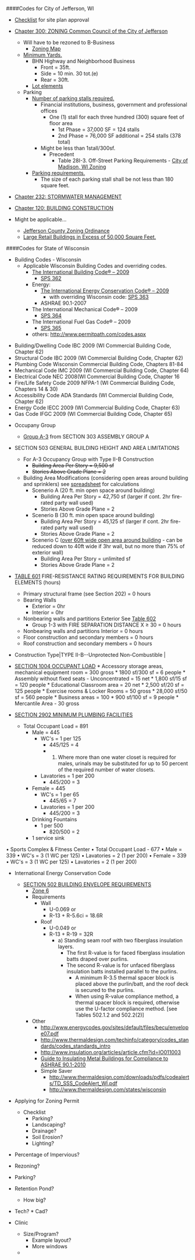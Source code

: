 
####Codes for City of Jefferson, WI

* [Checklist](http://www.jeffersonwis.com/Engineering/Site%20Plan%20Review_Full%20Document.pdf) for site plan approval
* [Chapter 300: ZONING Common Council of the City of Jefferson](http://ecode360.com/9782843)
	* Will have to be rezoned to B-Business
		* [Zoning Map](http://www.jeffersonwis.com/Maps/Jefferson%20Zoning%205-9-13.pdf)
	* [Minimum Yards.](http://ecode360.com/attachment/JE2120/JE2120-300e%20Schedule%20of%20Regulations.pdf)
		* BHN Highway and Neighborhood Business
			* Front = 35ft.
			* Side = 10 min. 30 tot.(e)
			* Rear = 30ft.
		* [Lot elements](http://ecode360.com/attachment/JE2120/JE2120-300d%20Figure%203%20Lot%20Elements.pdf)
	* Parking
		* [Number of parking stalls required.](http://ecode360.com/9783197)
			*  Financial institutions, business, government and professional offices 
				*   One (1) stall for each three hundred (300) square feet of floor area
					* 1st Phase = 37,000 SF = 124 stalls
					* 2nd Phase = 76,000 SF additional = 254 stalls (378 total)
			* Might be less than 1stall/300sf.
				* Precedent
					* Table 28I-3.  Off-Street Parking Requirements  - [City of Madison, WI Zoning](http://legistar.cityofmadison.com/attachments/a7261a03-67a8-413b-a97a-a07f72552155.pdf)
		* [Parking requirements.](http://ecode360.com/9783190)
			* The size of each parking stall shall be not less than 180 square feet.
* [Chapter 232: STORMWATER MANAGEMENT](http://ecode360.com/14035333)
* [Chapter 120: BUILDING CONSTRUCTION](http://ecode360.com/9780665)

* Might be applicable...
	* 	[Jefferson County Zoning Ordinance](http://www.jeffersoncountywi.gov/Zoning/Zoning_Ordinance_Chapter_11__amended_03_11_14_.pdf)
	* [Large Retail Buildings in Excess of 50,000 Square Feet.](http://www.jeffersonwis.com/Codebook/Microsoft%20Word%20-%203-03.PDF)





####Codes for State of Wisconsin

* Building Codes - Wisconsin
	* Applicable Wisconsin Building Codes and overriding codes.
		* [The International Building Code® – 2009](http://publicecodes.cyberregs.com/icod/ibc/2009/index.htm)
			* [SPS 362](http://docs.legis.wisconsin.gov/code/admin_code/sps/safety_and_buildings_and_environment/361_366/362.pdf)
		* Energy:
			* [The International Energy Conservation Code® – 2009](http://publicecodes.cyberregs.com/icod/iecc/2009/index.htm)
				*  with overriding Wisconsin code: [SPS 363](http://docs.legis.wisconsin.gov/code/admin_code/sps/safety_and_buildings_and_environment/361_366/363.pdf)
			* ASHRAE 90.1-2007
		* The International Mechanical Code® – 2009
			* [SPS 364](https://docs.legis.wisconsin.gov/code/admin_code/sps/safety_and_buildings_and_environment/361_366/364.pdf)
		* The International Fuel Gas Code® – 2009
			* [SPS 365](http://docs.legis.wisconsin.gov/code/admin_code/sps/safety_and_buildings_and_environment/361_366/365.pdf)
		* others: http://www.permitpath.com/codes.aspx





- Building/Dwelling Code	IBC 2009 (WI Commercial Building Code, Chapter 62)
- Structural Code	IBC 2009 (WI Commercial Building Code, Chapter 62)
- Plumbing Code	Wisconsin Commercial Building Code, Chapters 81-84
- Mechanical Code	IMC 2009 (WI Commercial Building Code, Chapter 64)
- Electrical Code	NEC 2008(WI Commercial Building Code, Chapter 16
- Fire/Life Safety Code	2009 NFPA-1 (WI Commercial Building Code, Chapters 14 & 30)
- Accessibility Code	ADA Standards (WI Commercial Building Code, Chapter 62)
- Energy Code	IECC 2009 (WI Commercial Building Code, Chapter 63)
- Gas Code	IFGC 2009 (WI Commercial Building Code, Chapter 65)
<!--Elevator Code	Wisconsin Commercial Building Code, Chapter 18
Boiler Code	Wisconsin Commercial Building Code, Chapter 41-->




* Occupany Group
	* [Group A-3](http://publicecodes.cyberregs.com/icod/ibc/2009/icod_ibc_2009_3_sec003.htm) from SECTION 303 ASSEMBLY GROUP A
* SECTION 503 GENERAL BUILDING HEIGHT AND AREA LIMITATIONS 
	* For A-3 Occupancy Group with Type II-B Construction
		* ~~Building Area Per Story = 9,500 sf~~
		* ~~Stories Above Grade Plane = 2~~
	* Building Area Modifications (considering open areas around building and sprinklers) see [spreadsheet](https://docs.google.com/spreadsheet/ccc?key=0AkqIavXqHcEcdEJPVEh3YktqZ2ZYZF9nNTJqVmJFMXc&usp=drive_web#gid=0) for calculations
		* Scenerio A (20 ft. min open space around building)
			* Building Area Per Story = 42,750 sf (larger if cont. 2hr fire-rated party wall used)
			* Stories Above Grade Plane = 2
		* Scenerio B (30 ft. min open space around building)
			* Building Area Per Story = 45,125 sf (larger if cont. 2hr fire-rated party wall used)
			* Stories Above Grade Plane = 2
		* Scenerio C ([over 60ft wide open area around building](http://publicecodes.cyberregs.com/icod/ibc/2009/icod_ibc_2009_5_sec007.htm) - can be reduced down to 40ft wide if 3hr wall, but no more than 75% of exterior wall)
			* Building Area Per Story = unlimited sf
			* Stories Above Grade Plane = 2




 * [TABLE 601](http://publicecodes.cyberregs.com/icod/ibc/2009/icod_ibc_2009_6_sec001.htm) FIRE-RESISTANCE RATING REQUIREMENTS FOR BUILDING ELEMENTS (hours) 

	 * Primary structural frame (see Section 202) = 0 hours
	 * Bearing Walls
		* Exterior = 0hr
		* Interior = 0hr
	 * Nonbearing walls and partitions Exterior	See [Table 602](http://publicecodes.cyberregs.com/icod/ibc/2009/icod_ibc_2009_6_sec002.htm)
		 * Group 1-3 with FIRE SEPARATION DISTANCE X ≥ 30 = 0 hours
	 * Nonbearing walls and partitions Interior = 0 hours
	 * Floor construction and secondary members = 0 hours
	 * Roof construction and secondary members = 0 hours




 * Construction Type|TYPE II-B--Unprotected Non-Combustible |

 * [SECTION 1004 OCCUPANT LOAD](http://publicecodes.cyberregs.com/icod/ibc/2009/icod_ibc_2009_10_sec004.htm)
		* Accessory storage areas, mechanical equipment room = 300 gross
			* 1800 sf/300 sf = 6 people
		* Assembly without fixed seats - Unconcentrated = 15 net
			* 1,800 sf/15 sf = 120 people
		* Educational Classroom area = 20 net
			* 2,500 sf/20 sf = 125 people
		* Exercise rooms & Locker Rooms	= 50 gross
			* 28,000 sf/50 sf = 560 people
		* Business areas = 100
			* 900 sf/100 sf = 9 people
		* Mercantile Area - 30 gross



 * [SECTION 2902 MINIMUM PLUMBING FACILITIES](http://publicecodes.cyberregs.com/icod/ibc/2009/icod_ibc_2009_29_sec002.htm)  
	 * Total Occupant Load = 891
		 * Male = 445
			 * WC's = 1 per 125
				 * 445/125 = 4
				 * 1. Where more than one water closet is required for males, urinals may be substituted for up to 50 percent of the required number of water closets.
			 * Lavatories = 1 per 200
				 * 445/200 = 3
		 * Female = 445
			 * WC's = 1 per 65
				 * 445/65 = 7
			 * Lavatories = 1 per 200
				 * 445/200 = 3
		 * Drinking Fountains
			 * 1 per 500
				 * 820/500 = 2
		 * 1 service sink

• Sports Complex & Fitness Center
	• Total Occupant Load - 677
		• Male = 339
			• WC's = 3 (1 WC per 125)
			• Lavatories = 2 (1 per 200)
		• Female = 339
			• WC's = 3 (1 WC per 125)
			• Lavatories = 2 (1 per 200)

* International Energy Conservation Code
	* [SECTION 502 BUILDING ENVELOPE REQUIREMENTS](http://publicecodes.cyberregs.com/icod/iecc/2009/icod_iecc_2009_5_sec002.htm)
		* [Zone 6](http://publicecodes.cyberregs.com/icod/iecc/2009/icod_iecc_2009_3_par001.htm)
		* Requirements
			* Wall
				* U-0.069 or 
				* R-13 + R-5.6ci = 18.6R
			* Roof
				* U-0.049 or 
				* R-13 + R-19 = 32R
					* a) Standing seam roof with two fiberglass insulation layers. 
						* The first R-value is for faced fiberglass insulation batts draped over purlins. 
						* The second R-value is for unfaced fiberglass insulation batts installed parallel to the purlins. 
							* A minimum R-3.5 thermal spacer block is placed above the purlin/batt, and the roof deck is secured to the purlins.
							* When using R-value compliance method, a thermal spacer block is required, otherwise use the U-factor compliance method. [see Tables 502.1.2 and 502.2(2)]
		* Other
			* http://www.energycodes.gov/sites/default/files/becu/envelope07.pdf
			* http://www.thermaldesign.com/techinfo/category/codes_standards/codes_standards_intro
			* http://www.insulation.org/articles/article.cfm?id=IO011003
			* [Guide to Insulating Metal Buildings for Compliance to ASHRAE 90.1-2010](http://www.naima.org/publications/MB304.PDF)
			* Simple Saver
				* http://www.thermaldesign.com/downloads/pdfs/codealerts/TD_SSS_CodeAlert_WI.pdf
				* http://www.thermaldesign.com/states/wisconsin




* Applying for Zoning Permit
	* Checklist
		* Parking?
		* Landscaping?
		* Drainage?
		* Soil Erosion?
		* Lighting?
* Percentage of Impervious?
* Rezoning?
* Parking?
* Retention Pond?
	* How big?
* Tech?
		* Cad?


* Clinic
	* Size/Program?
		* Example layout?
		* More windows
	* 











<!--se_discussion_list:{"mUa5aJURj4LgY6kE3xOycK2D":{"selectionStart":34,"type":"conflict","selectionEnd":38,"discussionIndex":"mUa5aJURj4LgY6kE3xOycK2D"},"rjdujjL9zUcd5Rab8HoR1fxm":{"selectionStart":148,"type":"conflict","selectionEnd":157,"discussionIndex":"rjdujjL9zUcd5Rab8HoR1fxm"},"0tnfZ4SZ96680gxNcDqpKrhs":{"selectionStart":210,"type":"conflict","selectionEnd":250,"discussionIndex":"0tnfZ4SZ96680gxNcDqpKrhs"},"ZTBDcoO4So0hPrdf0ZCvrqZz":{"selectionStart":280,"type":"conflict","selectionEnd":481,"discussionIndex":"ZTBDcoO4So0hPrdf0ZCvrqZz"},"PB7Wys7zYjqMkTx8xay17EGE":{"selectionStart":512,"type":"conflict","selectionEnd":543,"discussionIndex":"PB7Wys7zYjqMkTx8xay17EGE"},"6KNViLJ7gTnyrKDpsKqIWdpC":{"selectionStart":563,"type":"conflict","selectionEnd":710,"discussionIndex":"6KNViLJ7gTnyrKDpsKqIWdpC"},"UxHqfFIJoirOhdoqT6AiMJ3j":{"selectionStart":734,"type":"conflict","selectionEnd":780,"discussionIndex":"UxHqfFIJoirOhdoqT6AiMJ3j"},"m8INB5sJyWWoWjzaE1rM8PIA":{"selectionStart":923,"type":"conflict","selectionEnd":935,"discussionIndex":"m8INB5sJyWWoWjzaE1rM8PIA"},"PhHxf1p6w51ASo2ZhXcpdOfM":{"selectionStart":963,"type":"conflict","selectionEnd":977,"discussionIndex":"PhHxf1p6w51ASo2ZhXcpdOfM"},"3f5Z5QHsudY5aE2ijD0t4aIh":{"selectionStart":1028,"type":"conflict","selectionEnd":1042,"discussionIndex":"3f5Z5QHsudY5aE2ijD0t4aIh"},"Xrou3wn6zWS5HK4H5aZNMCcX":{"selectionStart":1063,"type":"conflict","selectionEnd":1105,"discussionIndex":"Xrou3wn6zWS5HK4H5aZNMCcX"},"LCW0kNy0NQ1f8TFZkHfzDABg":{"selectionStart":1172,"type":"conflict","selectionEnd":1329,"discussionIndex":"LCW0kNy0NQ1f8TFZkHfzDABg"},"RRlNghClSxhqQB8MDSHELHGz":{"selectionStart":1389,"type":"conflict","selectionEnd":1405,"discussionIndex":"RRlNghClSxhqQB8MDSHELHGz"},"zctGuMwzmr7gVWn9my7Jwufe":{"selectionStart":1422,"type":"conflict","selectionEnd":1474,"discussionIndex":"zctGuMwzmr7gVWn9my7Jwufe"},"UayFbFQw3CCBpq4g9HaVlf9b":{"selectionStart":1496,"type":"conflict","selectionEnd":1570,"discussionIndex":"UayFbFQw3CCBpq4g9HaVlf9b"},"OqGvNpUkX9gWYlLFFQukO2lb":{"selectionStart":1587,"type":"conflict","selectionEnd":1702,"discussionIndex":"OqGvNpUkX9gWYlLFFQukO2lb"},"Rk1uZxtiL2N3g7uEf1RQhjch":{"selectionStart":1753,"type":"conflict","selectionEnd":1843,"discussionIndex":"Rk1uZxtiL2N3g7uEf1RQhjch"},"AzuXequwPkrurGciB4WDzxZe":{"selectionStart":1863,"type":"conflict","selectionEnd":1908,"discussionIndex":"AzuXequwPkrurGciB4WDzxZe"},"ncxz0jvNmMjwumw6mFi6rLnk":{"selectionStart":1949,"type":"conflict","selectionEnd":1969,"discussionIndex":"ncxz0jvNmMjwumw6mFi6rLnk"},"YfEBBnCPb4TrJou8oVUvMbAF":{"selectionStart":2006,"type":"conflict","selectionEnd":2209,"discussionIndex":"YfEBBnCPb4TrJou8oVUvMbAF"},"nC1Kq91ibFJ0EnVDUKD41h1L":{"selectionStart":2240,"type":"conflict","selectionEnd":2327,"discussionIndex":"nC1Kq91ibFJ0EnVDUKD41h1L"},"DqK8woggirQcyd2TZaHu0TtB":{"selectionStart":2368,"type":"conflict","selectionEnd":2505,"discussionIndex":"DqK8woggirQcyd2TZaHu0TtB"},"1rUD1PXCFBgzw3XSk8bpa1qe":{"selectionStart":2543,"type":"conflict","selectionEnd":2674,"discussionIndex":"1rUD1PXCFBgzw3XSk8bpa1qe"},"LwlDlYjqB9PFKk6n88ykPeVs":{"selectionStart":2710,"type":"conflict","selectionEnd":3690,"discussionIndex":"LwlDlYjqB9PFKk6n88ykPeVs"},"KBUp7VmXAOyhVhMOq0wvyaja":{"selectionStart":3798,"type":"conflict","selectionEnd":3815,"discussionIndex":"KBUp7VmXAOyhVhMOq0wvyaja"},"TKTgEKxrQgO6wdtopd01sqDm":{"selectionStart":3896,"type":"conflict","selectionEnd":3931,"discussionIndex":"TKTgEKxrQgO6wdtopd01sqDm"},"qLra28qiIwYMWRwu1admzCuo":{"selectionStart":3948,"type":"conflict","selectionEnd":3973,"discussionIndex":"qLra28qiIwYMWRwu1admzCuo"},"d0YXPtctKlxCknQdHS007D8Z":{"selectionStart":3989,"type":"conflict","selectionEnd":4012,"discussionIndex":"d0YXPtctKlxCknQdHS007D8Z"},"lRqdJ0IH7dSgBq1nVZ1AV44f":{"selectionStart":4209,"type":"conflict","selectionEnd":4244,"discussionIndex":"lRqdJ0IH7dSgBq1nVZ1AV44f"},"kZIU808CWQEeKPHeeZskCH5a":{"selectionStart":4264,"type":"conflict","selectionEnd":4299,"discussionIndex":"kZIU808CWQEeKPHeeZskCH5a"},"NhKLl8kpQgSvxv6OQxqN4ogy":{"selectionStart":4360,"type":"conflict","selectionEnd":4387,"discussionIndex":"NhKLl8kpQgSvxv6OQxqN4ogy"},"jsZZ6RVg1yAy8L3ixtfYAjwx":{"selectionStart":4407,"type":"conflict","selectionEnd":4424,"discussionIndex":"jsZZ6RVg1yAy8L3ixtfYAjwx"},"wdbr05f7yUfLwwqMxffO3tqK":{"selectionStart":4443,"type":"conflict","selectionEnd":4479,"discussionIndex":"wdbr05f7yUfLwwqMxffO3tqK"},"Q1AArSMbOixaJpYjH34tvaxc":{"selectionStart":4540,"type":"conflict","selectionEnd":4567,"discussionIndex":"Q1AArSMbOixaJpYjH34tvaxc"},"SgUTKnXE1gGy4HjFUKlfU0ED":{"selectionStart":4587,"type":"conflict","selectionEnd":4604,"discussionIndex":"SgUTKnXE1gGy4HjFUKlfU0ED"},"C6azWkIluaUgpMcRXVx8ETjq":{"selectionStart":4797,"type":"conflict","selectionEnd":4826,"discussionIndex":"C6azWkIluaUgpMcRXVx8ETjq"},"Q7TYdDM1hekP0w2hW9zC32pf":{"selectionStart":4850,"type":"conflict","selectionEnd":4868,"discussionIndex":"Q7TYdDM1hekP0w2hW9zC32pf"},"RDXO8FHvF3hLWcBZWrAZIFuO":{"selectionStart":4880,"type":"conflict","selectionEnd":4913,"discussionIndex":"RDXO8FHvF3hLWcBZWrAZIFuO"},"CZqk5Jc0FGSp52MMMfHsYGRz":{"selectionStart":5055,"type":"conflict","selectionEnd":5073,"discussionIndex":"CZqk5Jc0FGSp52MMMfHsYGRz"},"6SDfQVLoEFUJQsgLIJKbwqGu":{"selectionStart":5121,"type":"conflict","selectionEnd":5189,"discussionIndex":"6SDfQVLoEFUJQsgLIJKbwqGu"},"JpTpyJQqmvoVWlrumQtkZEAL":{"selectionStart":5242,"type":"conflict","selectionEnd":5326,"discussionIndex":"JpTpyJQqmvoVWlrumQtkZEAL"},"3sAXbLfRGjFJ8TalHONiL0bb":{"selectionStart":5359,"type":"conflict","selectionEnd":5388,"discussionIndex":"3sAXbLfRGjFJ8TalHONiL0bb"},"4nRS1Ayjjg4KTpagFarJhU8C":{"selectionStart":5414,"type":"conflict","selectionEnd":5443,"discussionIndex":"4nRS1Ayjjg4KTpagFarJhU8C"},"SQgHKJLaGp5q2pxTR2pYGgAt":{"selectionStart":5469,"type":"conflict","selectionEnd":5498,"discussionIndex":"SQgHKJLaGp5q2pxTR2pYGgAt"},"FwGoafGPtQY4LT477Z3sS8qo":{"selectionStart":5515,"type":"conflict","selectionEnd":5560,"discussionIndex":"FwGoafGPtQY4LT477Z3sS8qo"},"SjSYEl508M4FqiZaaOFHj4x7":{"selectionStart":5602,"type":"conflict","selectionEnd":5602,"discussionIndex":"SjSYEl508M4FqiZaaOFHj4x7"},"3z0guG7Fpul4urizeGiAiDJN":{"selectionStart":5602,"type":"conflict","selectionEnd":5733,"discussionIndex":"3z0guG7Fpul4urizeGiAiDJN"},"4P0EoSLlYCYLZIqFQDawQ6i5":{"selectionStart":5771,"type":"conflict","selectionEnd":5782,"discussionIndex":"4P0EoSLlYCYLZIqFQDawQ6i5"},"0h3SQVq9UbSJIgHWfoDDA8FR":{"selectionStart":5799,"type":"conflict","selectionEnd":5831,"discussionIndex":"0h3SQVq9UbSJIgHWfoDDA8FR"},"qluLQD1s91JAtXqy4N06FTJF":{"selectionStart":5867,"type":"conflict","selectionEnd":5875,"discussionIndex":"qluLQD1s91JAtXqy4N06FTJF"},"fN7jB1LwOylrJTEK2elKz0Uj":{"selectionStart":5891,"type":"conflict","selectionEnd":5914,"discussionIndex":"fN7jB1LwOylrJTEK2elKz0Uj"},"m68O70nTcvtE7i2LxJ4v0ovy":{"selectionStart":5940,"type":"conflict","selectionEnd":5947,"discussionIndex":"m68O70nTcvtE7i2LxJ4v0ovy"},"1tL3NBo72pOwUvbx6Qr5HBdJ":{"selectionStart":5964,"type":"conflict","selectionEnd":5992,"discussionIndex":"1tL3NBo72pOwUvbx6Qr5HBdJ"},"3RJdAENSZ4IsXaoKAz4R4xdO":{"selectionStart":6012,"type":"conflict","selectionEnd":6026,"discussionIndex":"3RJdAENSZ4IsXaoKAz4R4xdO"},"B4hmYxYObJCeDNDdNVuKqx2U":{"selectionStart":6043,"type":"conflict","selectionEnd":6055,"discussionIndex":"B4hmYxYObJCeDNDdNVuKqx2U"},"lALA8IFdnbRtgzzdmlFUHLdY":{"selectionStart":6075,"type":"conflict","selectionEnd":6082,"discussionIndex":"lALA8IFdnbRtgzzdmlFUHLdY"},"6hfkoN8LENMD879DvENjZ7JG":{"selectionStart":6098,"type":"conflict","selectionEnd":6116,"discussionIndex":"6hfkoN8LENMD879DvENjZ7JG"},"9WdauhUmTHolU4cvEDlFBNEb":{"selectionStart":6126,"type":"conflict","selectionEnd":6167,"discussionIndex":"9WdauhUmTHolU4cvEDlFBNEb"},"yw90K2ishEPL9IaVZshnRBsE":{"selectionStart":6316,"type":"conflict","selectionEnd":6384,"discussionIndex":"yw90K2ishEPL9IaVZshnRBsE"},"YYGfys5lyHlcLuUzpZ09BAx2":{"selectionStart":6501,"type":"conflict","selectionEnd":6535,"discussionIndex":"YYGfys5lyHlcLuUzpZ09BAx2"},"kXaen1Btvt32w1cwPz1g8dsr":{"selectionStart":6561,"type":"conflict","selectionEnd":6645,"discussionIndex":"kXaen1Btvt32w1cwPz1g8dsr"},"0Qtp3EX20Qn2L96qjOgNy4FO":{"selectionStart":6671,"type":"conflict","selectionEnd":6978,"discussionIndex":"0Qtp3EX20Qn2L96qjOgNy4FO"},"52dZhQ2znspIXX9mFElUgBww":{"selectionStart":7011,"type":"conflict","selectionEnd":7037,"discussionIndex":"52dZhQ2znspIXX9mFElUgBww"},"CERe4DecJyP28oZ7q2XaS6FA":{"selectionStart":7072,"type":"conflict","selectionEnd":7295,"discussionIndex":"CERe4DecJyP28oZ7q2XaS6FA"},"oVDUFU9bUSaKT4MPQam2S1lL":{"selectionStart":7295,"type":"conflict","selectionEnd":7346,"discussionIndex":"oVDUFU9bUSaKT4MPQam2S1lL"},"LjYvYlGCqQ13DIB0IBx2c986":{"selectionStart":7367,"type":"conflict","selectionEnd":7390,"discussionIndex":"LjYvYlGCqQ13DIB0IBx2c986"},"efszvTA9ryFHLsezPrOOxkXE":{"selectionStart":7743,"type":"conflict","selectionEnd":7781,"discussionIndex":"efszvTA9ryFHLsezPrOOxkXE"},"kEvhgpOS86AXklZYiZTGGO6u":{"selectionStart":7931,"type":"conflict","selectionEnd":8180,"discussionIndex":"kEvhgpOS86AXklZYiZTGGO6u"},"qe3WBjVv92aP322PheHjpZgn":{"selectionStart":8248,"type":"conflict","selectionEnd":8469,"discussionIndex":"qe3WBjVv92aP322PheHjpZgn"},"lwpkQHxCK3r5IeGqxTOOYSET":{"selectionStart":8492,"type":"conflict","selectionEnd":8789,"discussionIndex":"lwpkQHxCK3r5IeGqxTOOYSET"}}-->